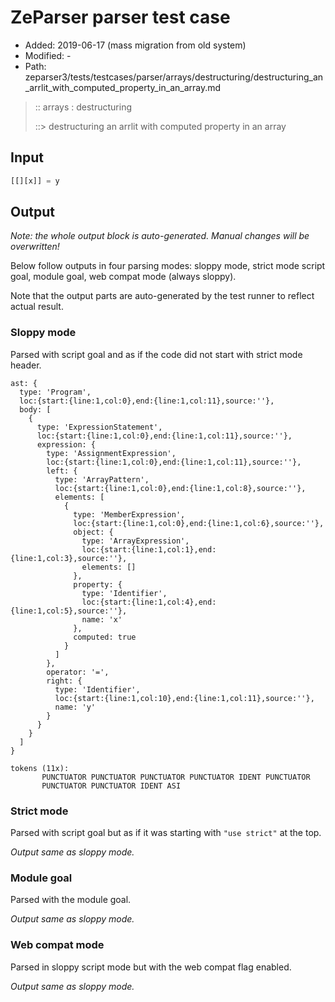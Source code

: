 # ZeParser parser test case

- Added: 2019-06-17 (mass migration from old system)
- Modified: -
- Path: zeparser3/tests/testcases/parser/arrays/destructuring/destructuring_an_arrlit_with_computed_property_in_an_array.md

> :: arrays : destructuring
>
> ::> destructuring an arrlit with computed property in an array

## Input

`````js
[[][x]] = y
`````

## Output

_Note: the whole output block is auto-generated. Manual changes will be overwritten!_

Below follow outputs in four parsing modes: sloppy mode, strict mode script goal, module goal, web compat mode (always sloppy).

Note that the output parts are auto-generated by the test runner to reflect actual result.

### Sloppy mode

Parsed with script goal and as if the code did not start with strict mode header.

`````
ast: {
  type: 'Program',
  loc:{start:{line:1,col:0},end:{line:1,col:11},source:''},
  body: [
    {
      type: 'ExpressionStatement',
      loc:{start:{line:1,col:0},end:{line:1,col:11},source:''},
      expression: {
        type: 'AssignmentExpression',
        loc:{start:{line:1,col:0},end:{line:1,col:11},source:''},
        left: {
          type: 'ArrayPattern',
          loc:{start:{line:1,col:0},end:{line:1,col:8},source:''},
          elements: [
            {
              type: 'MemberExpression',
              loc:{start:{line:1,col:0},end:{line:1,col:6},source:''},
              object: {
                type: 'ArrayExpression',
                loc:{start:{line:1,col:1},end:{line:1,col:3},source:''},
                elements: []
              },
              property: {
                type: 'Identifier',
                loc:{start:{line:1,col:4},end:{line:1,col:5},source:''},
                name: 'x'
              },
              computed: true
            }
          ]
        },
        operator: '=',
        right: {
          type: 'Identifier',
          loc:{start:{line:1,col:10},end:{line:1,col:11},source:''},
          name: 'y'
        }
      }
    }
  ]
}

tokens (11x):
       PUNCTUATOR PUNCTUATOR PUNCTUATOR PUNCTUATOR IDENT PUNCTUATOR
       PUNCTUATOR PUNCTUATOR IDENT ASI
`````

### Strict mode

Parsed with script goal but as if it was starting with `"use strict"` at the top.

_Output same as sloppy mode._

### Module goal

Parsed with the module goal.

_Output same as sloppy mode._

### Web compat mode

Parsed in sloppy script mode but with the web compat flag enabled.

_Output same as sloppy mode._
